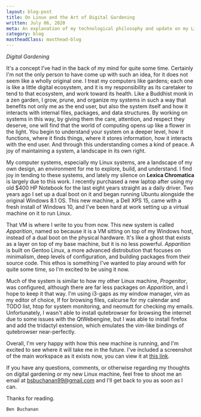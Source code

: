 ```yaml
---
layout: blog-post
title: On Linux and the Art of Digital Gardening
written: July 06, 2020
meta: An explanation of my technological philosophy and update on my Linux system.
category: blog
mastheadClass: masthead-blog
---
```


_Digital Gardening_

It's a concept I've had in the back of my mind for quite some time. Certainly I'm not the only person to have come up with such an idea, for it does not seem like a wholly original one. I treat my computers like gardens; each one is like a little digital ecosystem, and it is my responsibility as its caretaker to tend to that ecosystem, and work toward its health. Like a Buddhist monk in a zen garden, I grow, prune, and organize my systems in such a way that benefits not only me as the end user, but also the system itself and how it interacts with internal files, packages, and data structures. By working on systems in this way, by giving them the care, attention, and respect they deserve, one will find that the world of computing opens up like a flower in the light. You begin to understand your system on a deeper level, how it functions, where it finds things, where it stores information, how it interacts with the end user. And through this understanding comes a kind of peace. A joy of maintaining a system, a landscape in its own right.

My computer systems, especially my Linux systems, are a landscape of my own design, an environment for me to explore, build, and understand. I find joy in tending to these systems, and lately my silence on __Lexica Chromatica__ is largely due to this work. I recently purchased a new laptop after using my old $400 HP Notebook for the last eight years straight as a daily driver. Two years ago I set up a dual boot on it and began running Ubuntu alongside the original Windows 8.1 OS. This new machine, a Dell XPS 15, came with a fresh install of Windows 10, and I've been hard at work setting up a virtual machine on it to run Linux.

That VM is where I write to you from now. This new system is called _Apparition_, named so because it is a VM sitting on top of my Windows host, instead of a dual boot on the physical hardware. It's like a ghost that exists as a layer on top of my base machine, but it is no less powerful. _Apparition_ is built on Gentoo Linux, a more advanced distrobution that focuses on minimalism, deep levels of configuration, and building packages from their source code. This ethos is something I've wanted to play around with for quite some time, so I'm excited to be using it now.

Much of the system is similar to how my other Linux machine, _Progenitor_, was configured, although there are far less packages on _Apparition_, and I hope to keep it that way. I'm using i3-gaps as my window manager, vim as my editor of choice, lf for browsing files, calcurse for my calendar and TODO list, htop for system monitoring, and neomutt for checking my emails. Unfortunately, I wasn't able to install qutebrowser for browsing the internet due to some issues with the QtWebengine, but I was able to install firefox and add the tridactyl extension, which emulates the vim-like bindings of qutebrowser near-perfectly.

Overall, I'm very happy with how this new machine is running, and I'm excited to see where it will take me in the future. I've included a screenshot of the main workspace as it exists now, you can view it at [this link](/blog/Apparition-Workspace-July-2020.png).

If you have any questions, comments, or otherwise regarding my thoughts on digital gardening or my new Linux machine, feel free to shoot me an email at bsbuchanan99@gmail.com and I'll get back to you as soon as I can.

Thanks for reading.

	Ben Buchanan
